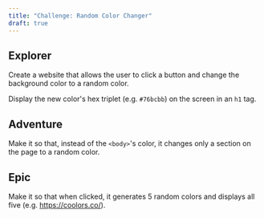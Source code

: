 ```yaml
---
title: "Challenge: Random Color Changer"
draft: true
---
```


## Explorer

Create a website that allows the user to click a button and change the background color to a random color.

Display the new color's hex triplet (e.g. `#76bcbb`) on the screen in an `h1` tag.

## Adventure

Make it so that, instead of the `<body>`'s color, it changes only a section on the page to a random color.

## Epic

Make it so that when clicked, it generates 5 random colors and displays all five (e.g. https://coolors.co/).
